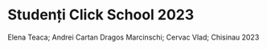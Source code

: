 # Studenți Click School 2023
Elena Teaca;
Andrei Cartan
Dragos Marcinschi;
Cervac Vlad;
Chisinau 2023

